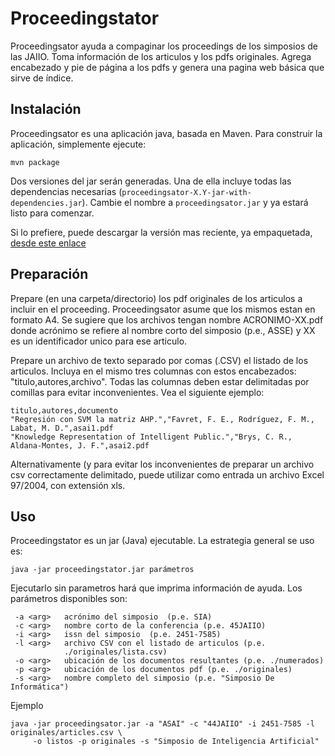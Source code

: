 Proceedingstator
================
Proceedingsator ayuda a compaginar los proceedings de los simposios de las JAIIO. 
Toma información de los articulos y los pdfs originales. Agrega encabezado y pie de página a los pdfs y genera una
pagina web básica que sirve de índice. 

Instalación
-----------
Proceedingsator es una aplicación java, basada en Maven. Para construir la aplicación, simplemente ejecute:
```
mvn package
```
Dos versiones del jar serán generadas. Una de ella incluye todas las dependencias necesarias
(```proceedingsator-X.Y-jar-with-dependencies.jar```). Cambie el nombre a ```proceedingsator.jar``` y ya estará listo para 
comenzar. 

Si lo prefiere, puede descargar la versión mas reciente, ya empaquetada, [desde este enlace](https://github.com/casco/proceedingsator/blob/master/proceedingsator.jar?raw=true)

Preparación
-----------
Prepare (en una carpeta/directorio) los pdf originales de los articulos a incluir en el proceeding. Proceedingsator 
asume que los mismos estan en  formato A4. Se sugiere que los archivos tengan nombre ACRONIMO-XX.pdf donde acrónimo 
se refiere al nombre corto del  simposio (p.e., ASSE) y XX es un identificador unico para ese articulo. 
 
Prepare un archivo de texto separado por comas (.CSV) el listado de los articulos. Incluya en el mismo
tres columnas con estos encabezados: "titulo,autores,archivo". Todas las columnas deben estar delimitadas por 
comillas para evitar inconvenientes. Vea el siguiente ejemplo:

    titulo,autores,documento
    "Regresión con SVM la matriz AHP.","Favret, F. E., Rodríguez, F. M., Labat, M. D.",asai1.pdf
    "Knowledge Representation of Intelligent Public.","Brys, C. R., Aldana-Montes, J. F.",asai2.pdf
    
Alternativamente (y para evitar los inconvenientes de preparar un archivo csv correctamente delimitado, puede 
utilizar como entrada un archivo Excel 97/2004, con extensión xls. 
  
Uso
---
Proceedingstator es un jar (Java) ejecutable. La estrategia general se uso es:

    java -jar proceedingstator.jar parámetros

Ejecutarlo sin parametros hará que imprima información de ayuda. Los parámetros disponibles son:

     -a <arg>   acrónimo del simposio  (p.e. SIA)
     -c <arg>   nombre corto de la conferencia (p.e. 45JAIIO)
     -i <arg>   issn del simposio  (p.e. 2451-7585)
     -l <arg>   archivo CSV con el listado de articulos (p.e.
                ./originales/lista.csv)
     -o <arg>   ubicación de los documentos resultantes (p.e. ./numerados)
     -p <arg>   ubicación de los documentos pdf (p.e. ./originales)
     -s <arg>   nombre completo del simposio (p.e. "Simposio De Informática")
     
Ejemplo
     
     
    java -jar proceedingsator.jar -a "ASAI" -c "44JAIIO" -i 2451-7585 -l originales/articles.csv \
         -o listos -p originales -s "Simposio de Inteligencia Artificial"
